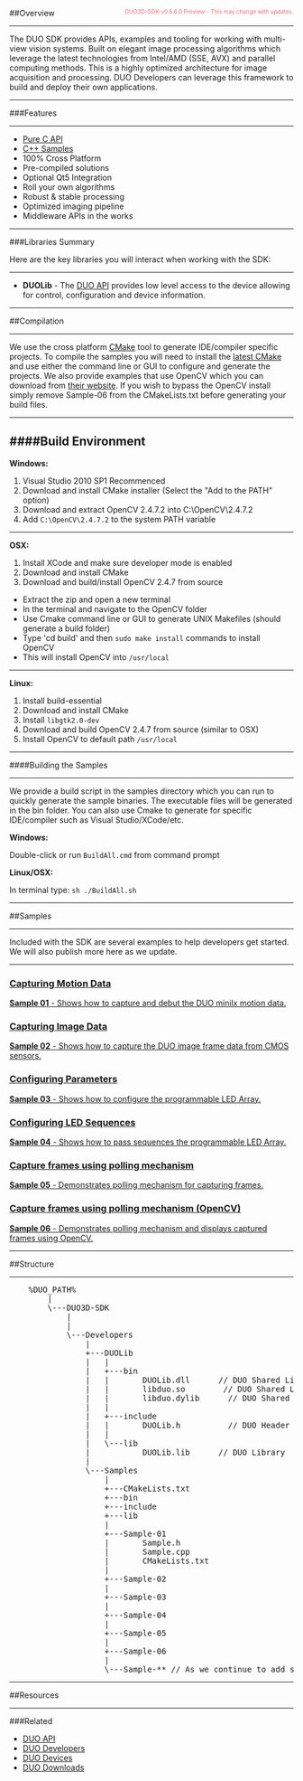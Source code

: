 <center>
<img src="http://duo3d.com/img/800-200-CCCCCC-duo" width='100%' class="img-responsive" style="max-width:1000px;display:none"/>
</center>


<span style="float:right;font-size:10px;color:#fd6d6d"><i></i><i class="fa fa-warning"></i>&nbsp;&nbsp;DUO3D-SDK-v0.5.6.0 Preview - This may change with updates.</span>

##Overview

--------------------------------

The DUO SDK provides APIs, examples and tooling for working with multi-view vision systems. Built on elegant image processing algorithms which leverage the latest technologies from Intel/AMD (SSE, AVX) and parallel computing methods. This is a highly optimized architecture for image acquisition and processing. DUO Developers can leverage this framework to build and deploy their own applications.

--------------------------------



###Features

--------------------------------

* [Pure C API](api)
* [C++ Samples](samples)
* 100% Cross Platform
* Pre-compiled solutions 
* Optional Qt5 Integration
* Roll your own algorithms
* Robust & stable processing
* Optimized imaging pipeline
* Middleware APIs in the works

--------------------------------



###Libraries Summary 

Here are the key libraries you will interact when working with the SDK:


--------------------------------

* **DUOLib** - The [DUO API](api) provides low level access to the device allowing for control, configuration and device information.

--------------------------------

<div class="page-break"></div>

##Compilation

--------------------------------

We use the cross platform [CMake](//cmake.org) tool to generate IDE/compiler specific projects. To compile the samples you will need to install the [latest CMake](http://cmake.org/cmake/resources/software.html) and use either the command line or GUI to configure and generate the projects. We also provide examples that use OpenCV which you can download from [their website](//opencv.org). If you wish to bypass the OpenCV install simply remove Sample-06 from the CMakeLists.txt before generating your build files.

----------------

####Build Environment
------------------

**Windows:**

1) Visual Studio 2010 SP1 Recommenced<br/>
2) Download and install CMake installer (Select the "Add to the PATH" option)<br/>
3) Download and extract OpenCV 2.4.7.2 into C:\OpenCV\2.4.7.2<br/>
4) Add `C:\OpenCV\2.4.7.2` to the system PATH variable<br/>

----------------

**OSX:**

1) Install XCode and make sure developer mode is enabled<br/>
2) Download and install CMake<br/>
3) Download and build/install OpenCV 2.4.7 from source<br/>
 * Extract the zip and open a new terminal<br/>
 * In the terminal and navigate to the OpenCV folder<br/>
 * Use Cmake command line or GUI to generate UNIX Makefiles (should generate a build folder)<br/>
 * Type 'cd build' and then `sudo make install` commands to install OpenCV<br/>
 * This will install OpenCV into `/usr/local`<br/>
 
----------------

**Linux:**

1) Install build-essential<br/>
2) Download and install CMake<br/>
3) Install `libgtk2.0-dev` <br/>
4) Download and build OpenCV 2.4.7 from source (similar to OSX)<br/>
5) Install OpenCV to default path `/usr/local`

----------------

<div class="page-break"></div>	

####Building the Samples

----------------
We provide a build script in the samples directory which you can run to quickly generate the sample binaries. The executable files will be generated in the bin folder. You can also use Cmake to generate for specific IDE/compiler such as Visual Studio/XCode/etc.

**Windows:**

Double-click  or run `BuildAll.cmd` from command prompt 

**Linux/OSX:** 

In terminal type: `sh ./BuildAll.sh`


--------------------------------

<div class="page-break"></div>

##Samples

--------------------------------

Included with the SDK are several examples to help developers get started. We will also publish more here as we update.


--------------------------------


<a href="samples#Sample01"><h3>Capturing Motion Data</h3>
**Sample 01** - Shows how to capture and debut the DUO minilx motion data.</a>

<a href="samples#Sample02"><h3>Capturing Image Data</h3>
**Sample 02** - Shows how to capture the DUO image frame data from CMOS sensors.</a>

<a href="samples#Sample03"><h3>Configuring Parameters</h3>
**Sample 03** - Shows how to configure the programmable LED Array.</a>

<a href="samples#Sample04"><h3>Configuring LED Sequences</h3>
**Sample 04** - Shows how to pass sequences the programmable LED Array.</a>

<a href="samples#Sample05"><h3>Capture frames using polling mechanism</h3>
**Sample 05** - Demonstrates polling mechanism for capturing frames.</a>

<a href="samples#Sample06"><h3>Capture frames using polling mechanism (OpenCV)</h3>
**Sample 06** - Demonstrates polling mechanism and displays captured frames using OpenCV.</a>



--------------------------------

<div class="page-break"></div>	

##Structure

--------------------------------

<pre class="prettyprint">
	%DUO_PATH%
		|   
		\---DUO3D-SDK
			|  
			|           
			\---Developers
				|   
				+---DUOLib
				|   |   
				|   +---bin
				|   |       DUOLib.dll		// DUO Shared Library (Windows)
				|   |       libduo.so		 // DUO Shared Library (Linux)
				|   |       libduo.dylib	  // DUO Shared Library (OSX)
				|   |       
				|   +---include
				|   |       DUOLib.h		  // DUO Header Include
				|   |       
				|   \---lib
				|           DUOLib.lib		// DUO Library
				|           
				\---Samples
					|   
					+---CMakeLists.txt
				    +---bin
				    +---include
				    +---lib
					|       
					+---Sample-01
					|		Sample.h
					|		Sample.cpp
					|		CMakeLists.txt
					|       
					+---Sample-02
					|       
					+---Sample-03
					|       
					+---Sample-04
					|
					+---Sample-05
					|
					+---Sample-06
					|					
					\---Sample-** // As we continue to add samples.			
</pre>		
	
--------------------------------
						
<div class="page-break"></div>						

##Resources

--------------------------------

###Related

* [DUO API](api)
* [DUO Developers](../developers)
* [DUO Devices](../devices)
* [DUO Downloads](../downloads)
